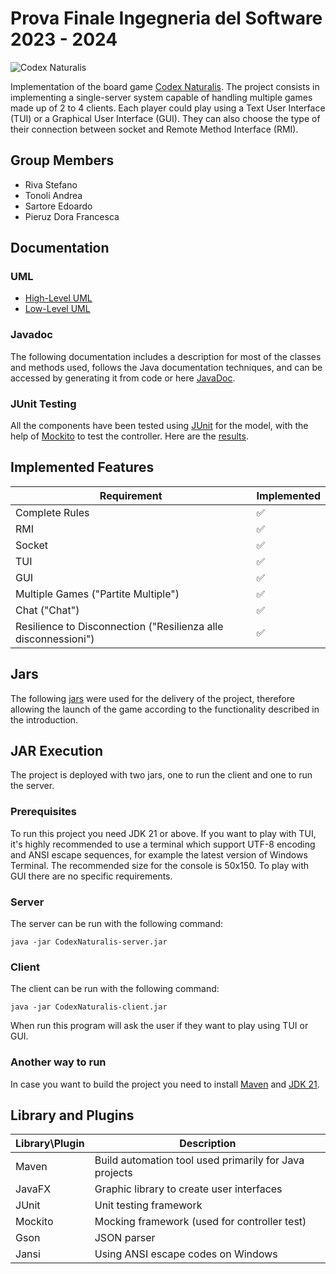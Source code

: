 # Prova Finale Ingegneria del Software 2023 - 2024

![Codex Naturalis](https://github.com/rivaPolimi/ing-sw-2024-riva-pieruz-sartore-tonoli/blob/master/src/main/resources/images/background.png)

Implementation of the board game [Codex Naturalis](https://www.craniocreations.it/prodotto/codex-naturalis). The project consists in implementing a single-server system capable of handling multiple games made up of 2 to 4 clients.
Each player could play using a Text User Interface (TUI) or a Graphical User Interface (GUI). They can also choose the type of their connection between socket and Remote Method Interface (RMI).

## Group Members

- Riva Stefano
- Tonoli Andrea
- Sartore Edoardo
- Pieruz Dora Francesca

## Documentation

### UML
- [High-Level UML]()
- [Low-Level UML]()

### Javadoc

The following documentation includes a description for most of the classes and methods used, follows the Java documentation techniques, and can be accessed by generating it from code or here [JavaDoc]().

### JUnit Testing

All the components have been tested using [JUnit](https://junit.org/junit5/) for the model, with the help of [Mockito](https://site.mockito.org/) to test the controller. Here are the [results]().

## Implemented Features

|  Requirement   | Implemented |
| -------------- | ----------- |
| Complete Rules | :white_check_mark: |
| RMI | :white_check_mark: |
| Socket | :white_check_mark: |
| TUI | :white_check_mark: |
| GUI | :white_check_mark: |
| Multiple Games ("Partite Multiple") | :white_check_mark: |
| Chat ("Chat") | :white_check_mark: |
| Resilience to Disconnection ("Resilienza alle disconnessioni") | :white_check_mark: |

## Jars

The following [jars]() were used for the delivery of the project, therefore allowing the launch of the game according to the functionality described in the introduction.

## JAR Execution

The project is deployed with two jars, one to run the client and one to run the server.

### Prerequisites

To run this project you need JDK 21 or above.
If you want to play with TUI, it's highly recommended to use a terminal which support UTF-8 encoding and ANSI escape sequences, for example the latest version of Windows Terminal. The recommended size for the console is 50x150.
To play with GUI there are no specific requirements.

### Server

The server can be run with the following command:

    java -jar CodexNaturalis-server.jar

### Client

The client can be run with the following command:

    java -jar CodexNaturalis-client.jar

When run this program will ask the user if they want to play using TUI or GUI.

### Another way to run

In case you want to build the project you need to install [Maven](https://maven.apache.org/) and [JDK 21](https://www.oracle.com/it/java/technologies/downloads/#java21).

## Library and Plugins

| Library\Plugin | Description |
|----------------|-------------|
| Maven | Build automation tool used primarily for Java projects |
| JavaFX | Graphic library to create user interfaces |
| JUnit | Unit testing framework |
| Mockito | Mocking framework (used for controller test) |
| Gson | JSON parser |
| Jansi | Using ANSI escape codes on Windows |
